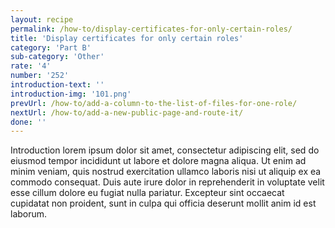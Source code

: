 ```yaml
---
layout: recipe
permalink: /how-to/display-certificates-for-only-certain-roles/
title: 'Display certificates for only certain roles'
category: 'Part B'
sub-category: 'Other'
rate: '4'
number: '252'
introduction-text: ''
introduction-img: '101.png'
prevUrl: /how-to/add-a-column-to-the-list-of-files-for-one-role/
nextUrl: /how-to/add-a-new-public-page-and-route-it/
done: ''
---
```


Introduction lorem ipsum dolor sit amet, consectetur adipiscing elit, sed do eiusmod tempor incididunt ut labore et dolore magna aliqua. Ut enim ad minim veniam, quis nostrud exercitation ullamco laboris nisi ut aliquip ex ea commodo consequat. Duis aute irure dolor in reprehenderit in voluptate velit esse cillum dolore eu fugiat nulla pariatur. Excepteur sint occaecat cupidatat non proident, sunt in culpa qui officia deserunt mollit anim id est laborum.

